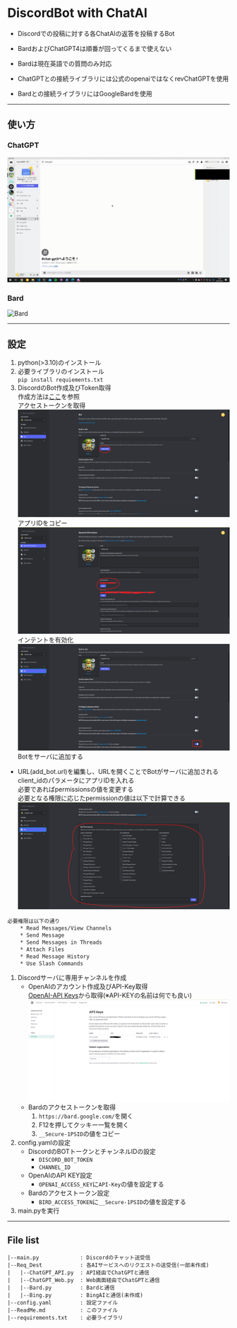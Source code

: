 # DiscordBot with ChatAI
* Discordでの投稿に対する各ChatAIの返答を投稿するBot

* BardおよびChatGPT4は順番が回ってくるまで使えない

* Bardは現在英語での質問のみ対応

* ChatGPTとの接続ライブラリには公式のopenaiではなくrevChatGPTを使用

* Bardとの接続ライブラリにはGoogleBardを使用

---

## 使い方
### ChatGPT
![CHATGPT](resource/ChatGPT.gif)
### Bard
![Bard](resource/Bard.gif)

---

## 設定
1. python(>3.10)のインストール
1. 必要ライブラリのインストール  
`pip install requiements.txt`
1. DiscordのBot作成及びToken取得  
作成方法は[ここ](https://discordpy.readthedocs.io/ja/latest/discord.html)を参照  
アクセストークンを取得
![ACCESS TOKEN](resource/1.png)
アプリIDをコピー
![APP ID](resource/2.png)
インテントを有効化
![INTENT](resource/3.png)
Botをサーバに追加する
* URL(add_bot.url)を編集し、URLを開くことでBotがサーバに追加される  
client_idのパラメータにアプリIDを入れる  
必要であればpermissionsの値を変更する  
必要となる権限に応じたpermissionの値は以下で計算できる
![PERMISSION](resource/4.png)
```
必要権限は以下の通り
    * Read Messages/View Channels
    * Send Message
    * Send Messages in Threads
    * Attach Files
    * Read Message History
    * Use Slash Commands
```
1. Discordサーバに専用チャンネルを作成
    * OpenAIのアカウント作成及びAPI-Key取得  
    [OpenAI-API Keys](https://platform.openai.com/account/api-keys)から取得(※API-KEYの名前は何でも良い)
    ![API Keys](resource/5.png)
    * Bardのアクセストークンを取得
        1. `https://bard.google.com/`を開く
        2. F12を押してクッキー一覧を開く
        3. `__Secure-1PSID`の値をコピー
1. config.yamlの設定
    * DiscordのBOTトークンとチャンネルIDの設定
        * `DISCORD_BOT_TOKEN`
        * `CHANNEL_ID`
    * OpenAIのAPI KEY設定
        * `OPENAI_ACCESS_KEY`に`API-Key`の値を設定する
    * Bardのアクセストークン設定
        * `BIRD_ACCESS_TOKEN`に`__Secure-1PSID`の値を設定する
1. main.pyを実行

---

## File list
```
|--main.py             : Discordのチャット送受信
|--Req_Dest            : 各AIサービスへのリクエストの送受信(一部未作成)
|   |--ChatGPT_API.py  : API経由でChatGPTと通信
|   |--ChatGPT_Web.py  : Web画面経由でChatGPTと通信
|   |--Bard.py         : Bardと通信
|   |--Bing.py         : BingAIと通信(未作成)
|--config.yaml         : 設定ファイル
|--ReadMe.md           : このファイル
|--requirements.txt    : 必要ライブラリ
```
